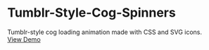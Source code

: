 Tumblr-Style-Cog-Spinners
=========================

Tumblr-style cog loading animation made with CSS and SVG icons.
<br>
<a href="http://pasqualevitiello.github.io/Tumblr-Style-Cog-Spinners/">View Demo</a>
